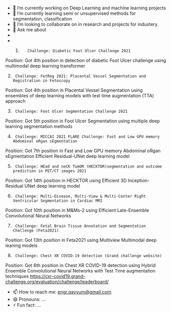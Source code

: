 
- 🔭 I’m currently working on Deep Learning and machine learning projects
- 🌱 I’m currently learning semi or unsupervised methods for segmentation, classification
- 👯 I’m looking to collaborate on in research and projects for industery.
- 💬 Ask me about 
- 
- 1.		Challenge: Diabetic Foot Ulcer Challenge 2021
Position: Got 4th position in detection of diabetic Foot Ulcer challenge using multimodal deep learning transformer 

2.		Challenge: FetReg 2021: Placental Vessel Segmentation and Registration in Fetoscopy
Position: Got 4th position in Placental Vessel Segmentation using ensembles of deep learning models with test time augmentation (TTA) approach

3.		Challenge: Foot Ulcer Segmentation Challenge 2021
Position: Got 5th position in Foot Ulcer Segmentation using multiple deep learning segmentation methods

4.		Challenge: MICCAI 2021 FLARE Challenge: Fast and Low GPU memory Abdominal oRgan sEgmentation
Position: Got 7th position in Fast and Low GPU memory Abdominal oRgan sEgmentation Efficient Residual-UNet deep learning model

5.		Challenge: HEad and neCK TumOR (HECKTOR)segmentation and outcome prediction in PET/CT images 2021
Position: Got 14th position in HECKTOR using Efficient 3D Inception-Residual UNet deep learning model

6.		Challenge: Multi-Disease, Multi-View & Multi-Center Right Ventricular Segmentation in Cardiac MRI 
Position: Got 10th position in M&Ms-2 using Efficient Late-Ensemble Convolutional Neural Networks

7.		Challenge: Fetal Brain Tissue Annotation and Segmentation Challenge (Feta2021)
Position: Got 13th position in Feta2021 using Multiview Multimodal deep leaning models

8.		Challenge: Chest XR COVID-19 detection (Grand challenge website)
Position: Got 6th position in Chest XR COVID-19 detection using Hybrid Ensemble Convolutional Neural Networks with Test Time augmentation techniques
https://cxr-covid19.grand-challenge.org/evaluation/challenge/leaderboard/

- 📫 How to reach me: engr.qayyum@gmail.com
- 😄 Pronouns: ...
- ⚡ Fun fact: ...
